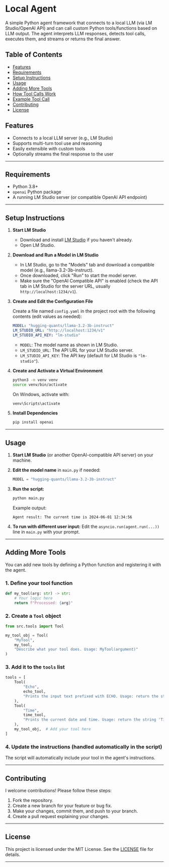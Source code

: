 # Local Agent

A simple Python agent framework that connects to a local LLM (via LM Studio/OpenAI API) and can call custom Python tools/functions based on LLM output. The agent interprets LLM responses, detects tool calls, executes them, and streams or returns the final answer.

## Table of Contents
- [Features](#features)
- [Requirements](#requirements)
- [Setup Instructions](#setup-instructions)
- [Usage](#usage)
- [Adding More Tools](#adding-more-tools)
- [How Tool Calls Work](#how-tool-calls-work)
- [Example Tool Call](#example-tool-call)
- [Contributing](#contributing)
- [License](#license)

## Features

- Connects to a local LLM server (e.g., LM Studio)
- Supports multi-turn tool use and reasoning
- Easily extensible with custom tools
- Optionally streams the final response to the user

---

## Requirements

- Python 3.8+
- `openai` Python package
- A running LM Studio server (or compatible OpenAI API endpoint)

---

## Setup Instructions

1. **Start LM Studio**

   - Download and install [LM Studio](https://lmstudio.ai/) if you haven't already.
   - Open LM Studio.

2. **Download and Run a Model in LM Studio**

   - In LM Studio, go to the "Models" tab and download a compatible model (e.g., llama-3.2-3b-instruct).
   - Once downloaded, click "Run" to start the model server.
   - Make sure the "OpenAI Compatible API" is enabled (check the API tab in LM Studio for the server URL, usually `http://localhost:1234/v1`).

3. **Create and Edit the Configuration File**

   Create a file named `config.yaml` in the project root with the following contents (edit values as needed):

   ```yaml
   MODEL: "hugging-quants/llama-3.2-3b-instruct"
   LM_STUDIO_URL: "http://localhost:1234/v1"
   LM_STUDIO_API_KEY: "lm-studio"
   ```

   - `MODEL`: The model name as shown in LM Studio.
   - `LM_STUDIO_URL`: The API URL for your LM Studio server.
   - `LM_STUDIO_API_KEY`: The API key (default for LM Studio is `"lm-studio"`).

4. **Create and Activate a Virtual Environment**

   ```sh
   python3 -m venv venv
   source venv/bin/activate
   ```

   On Windows, activate with:
   ```sh
   venv\Scripts\activate
   ```

5. **Install Dependencies**

   ```sh
   pip install openai
   ```

---

## Usage

1. **Start LM Studio** (or another OpenAI-compatible API server) on your machine.

2. **Edit the model name** in `main.py` if needed:
   ```python
   MODEL = "hugging-quants/llama-3.2-3b-instruct"
   ```

3. **Run the script:**
   ```sh
   python main.py
   ```

   Example output:
   ```
   Agent result: The current time is 2024-06-01 12:34:56
   ```

4. **To run with different user input:**
   Edit the `asyncio.run(agent.run(...))` line in `main.py` with your prompt.

---

## Adding More Tools

You can add new tools by defining a Python function and registering it with the agent.

### 1. Define your tool function

```python
def my_tool(arg: str) -> str:
    # Your logic here
    return f"Processed: {arg}"
```

### 2. Create a `Tool` object

```python
from src.tools import Tool

my_tool_obj = Tool(
    "MyTool",
    my_tool,
    "Describe what your tool does. Usage: MyTool(argument)"
)
```

### 3. Add it to the `tools` list

```python
tools = [
    Tool(
        "Echo",
        echo_tool,
        "Prints the input text prefixed with ECHO. Usage: return the string 'Echo(<text>)' where <text> is the text to echo."
    ),
    Tool(
        "Time",
        time_tool,
        "Prints the current date and time. Usage: return the string 'Time()'"
    ),
    my_tool_obj,  # Add your tool here
]
```

### 4. Update the instructions (handled automatically in the script)

The script will automatically include your tool in the agent's instructions.

---

## Contributing
I welcome contributions! Please follow these steps:
1. Fork the repository.
2. Create a new branch for your feature or bug fix.
3. Make your changes, commit them, and push to your branch.
4. Create a pull request explaining your changes.

---

## License
This project is licensed under the MIT License. See the [LICENSE](LICENSE) file for details.

---